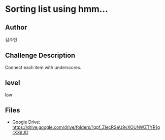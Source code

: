 # Sorting list using hmm...

## Author
김주현

## Challenge Description
Connect each item with underscores.

## level
low

## Files
- Google Drive: https://drive.google.com/drive/folders/1qpf_ZIecRSeU9vXOUNWZTYR1grXXjtJO

